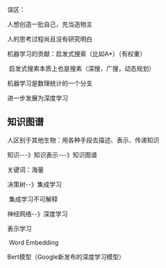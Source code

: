 误区：

人想创造一批自己，充当造物主

人的思考过程尚且没有研究明白



机器学习的贡献：启发式搜索（比如A*）（有权重）

​	启发式搜素本质上也是搜素（深搜，广搜，动态规划）

机器学习是数理统计的一个分支

进一步发展为深度学习



## 知识图谱

人区别于其他生物：用各种手段去描述、表示、传递知识

知识---》知识表示---》知识图谱

关键词：海量

决策树--》集成学习

​	集成学习不可解释

神经网络--》深度学习

表示学习

​	Word Embedding

Bert模型（Google新发布的深度学习模型） 